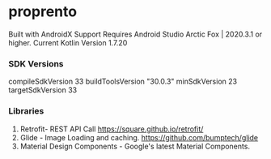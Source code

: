 # proprento
Built with AndroidX Support
Requires Android Studio Arctic Fox | 2020.3.1 or higher.
Current Kotlin Version 1.7.20
### SDK Versions
compileSdkVersion 33
buildToolsVersion "30.0.3"
minSdkVersion 23
targetSdkVersion 33
### Libraries
1. Retrofit- REST API Call
https://square.github.io/retrofit/
2. Glide - Image Loading and caching.
https://github.com/bumptech/glide
3. Material Design Components - Google's latest Material Components.